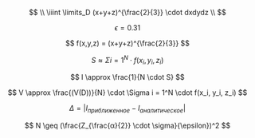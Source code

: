 
$$
\\
    \iiint \limits_D (x+y+z)^{\frac{2}{3}} \cdot dxdydz
\\
$$

$$
\epsilon = 0.31
$$

$$
f(x,y,z) = (x+y+z)^{\frac{2}{3}}
$$

$$
S \approx \Sigma i = 1^N \cdot f(x_i, y_i, z_i)
$$

$$
I \approx \frac{1}{N \cdot S}
$$

$$
V \approx \frac{(V(D))}{N} \cdot \Sigma i = 1^N \cdot f(x_i, y_i, z_i)
$$

$$
\Delta = |I_{приближенное} - I_{аналитическое}|
$$

$$
N \geq (\frac{Z_{\frac{α}{2}} \cdot \sigma}{\epsilon})^2
$$



















